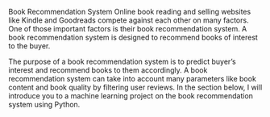 Book Recommendation System
Online book reading and selling websites like Kindle and Goodreads compete against each other on many factors. One of those important factors is their book recommendation system. A book recommendation system is designed to recommend books of interest to the buyer.

The purpose of a book recommendation system is to predict buyer’s interest and recommend books to them accordingly. A book recommendation system can take into account many parameters like book content and book quality by filtering user reviews. In the section below, I will introduce you to a machine learning project on the book recommendation system using Python.


